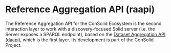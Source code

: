 # Reference Aggregation API (raapi)
The Reference Aggregation API for the ConSolid Ecosystem is the second interaction layer to work with a discovery-focused Solid server (i.e. the Server exposes a SPARQL endpoint), based on the [Dataset Aggregation API (daapi)](https://github.com/LBD-Hackers/daapi), which is the first layer. Its development is part of the ConSolid Project.